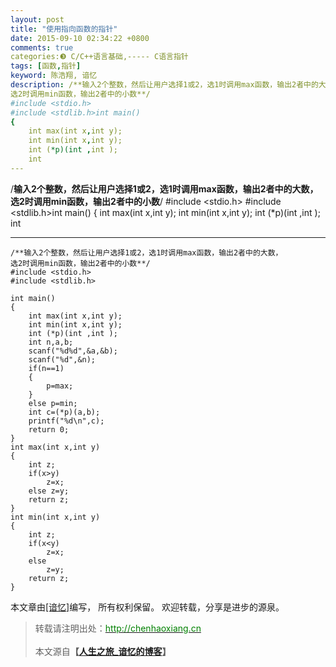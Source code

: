 ```yaml
---
layout: post
title: "使用指向函数的指针"
date: 2015-09-10 02:34:22 +0800
comments: true
categories:❸ C/C++语言基础,----- C语言指针
tags: [函数,指针]
keyword: 陈浩翔, 谙忆
description: /**输入2个整数，然后让用户选择1或2，选1时调用max函数，输出2者中的大数，
选2时调用min函数，输出2者中的小数**/
#include <stdio.h>
#include <stdlib.h>int main()
{
    int max(int x,int y);
    int min(int x,int y);
    int (*p)(int ,int );
    int 
---
```



/**输入2个整数，然后让用户选择1或2，选1时调用max函数，输出2者中的大数，
选2时调用min函数，输出2者中的小数**/
#include <stdio.h>
#include <stdlib.h>int main()
{
    int max(int x,int y);
    int min(int x,int y);
    int (*p)(int ,int );
    int
<!-- more -->
----------

```
/**输入2个整数，然后让用户选择1或2，选1时调用max函数，输出2者中的大数，
选2时调用min函数，输出2者中的小数**/
#include <stdio.h>
#include <stdlib.h>

int main()
{
    int max(int x,int y);
    int min(int x,int y);
    int (*p)(int ,int );
    int n,a,b;
    scanf("%d%d",&a,&b);
    scanf("%d",&n);
    if(n==1)
    {
        p=max;
    }
    else p=min;
    int c=(*p)(a,b);
    printf("%d\n",c);
    return 0;
}
int max(int x,int y)
{
    int z;
    if(x>y)
        z=x;
    else z=y;
    return z;
}
int min(int x,int y)
{
    int z;
    if(x<y)
        z=x;
    else
        z=y;
    return z;
}

```

本文章由<a href="http://chenhaoxiang.cn/">[谙忆]</a>编写， 所有权利保留。 
欢迎转载，分享是进步的源泉。
<blockquote cite='陈浩翔'>
<p background-color='#D3D3D3'>转载请注明出处：<a href='http://chenhaoxiang.cn'><font color="green">http://chenhaoxiang.cn</font></a><br><br>
本文源自<strong>【<a href='http://chenhaoxiang.cn' target='_blank'>人生之旅_谙忆的博客</a>】</strong></p>
</blockquote>
